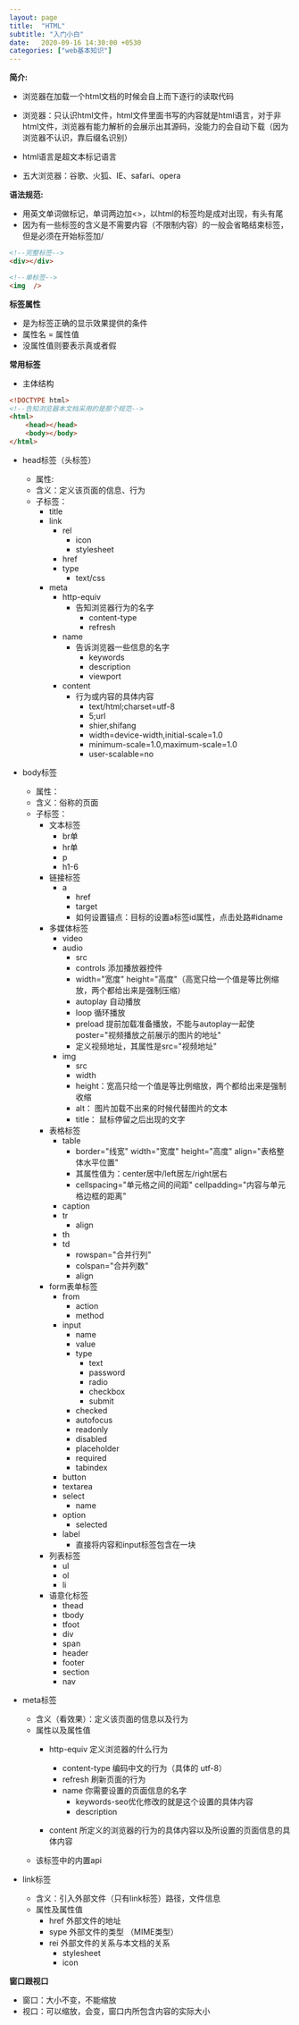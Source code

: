 ```yaml
---
layout: page
title:  "HTML"
subtitle: "入门小白"
date:   2020-09-16 14:30:00 +0530
categories: ["web基本知识"]
---
```


 **简介:**
  - 浏览器在加载一个html文档的时候会自上而下逐行的读取代码

  - 浏览器：只认识html文件，html文件里面书写的内容就是html语言，对于非html文件，浏览器有能力解析的会展示出其源码，没能力的会自动下载（因为浏览器不认识，靠后缀名识别）
  - html语言是超文本标记语言
  - 五大浏览器：谷歌、火狐、IE、safari、opera

 **语法规范:**
  - 用英文单词做标记，单词两边加<>，以html的标签均是成对出现，有头有尾
  - 因为有一些标签的含义是不需要内容（不限制内容）的一般会省略结束标签，但是必须在开始标签加/

```html
<!--完整标签-->
<div></div>

<!--单标签-->
<img  />
```

 **标签属性**
 - 是为标签正确的显示效果提供的条件
 - 属性名 = 属性值
 - 没属性值则要表示真或者假

 **常用标签**

  - 主体结构

```html
<!DOCTYPE html>
<!--告知浏览器本文档采用的是那个规范-->
<html>
    <head></head>
    <body></body>
</html>
```
 - head标签（头标签）
    - 属性:
    - 含义：定义该页面的信息、行为
    - 子标签：
        - title
        - link
          - rel
            - icon
            - stylesheet 
          - href
          - type
            - text/css
        - meta
          - http-equiv
            - 告知浏览器行为的名字
              - content-type
              - refresh
          - name
            - 告诉浏览器一些信息的名字
               - keywords
               - description
               - viewport
          - content
            - 行为或内容的具体内容
               - text/html;charset=utf-8
               - 5;url
               - shier,shifang
               - width=device-width,initial-scale=1.0
               - minimum-scale=1.0,maximum-scale=1.0
               - user-scalable=no
            
 - body标签
    - 属性：
    - 含义：俗称的页面
    - 子标签：
        - 文本标签
           - br单
           - hr单
           - p
           - h1-6
        - 链接标签
           - a
             - href
             - target
             - 如何设置锚点：目标的设置a标签id属性，点击处路#idname
        - 多媒体标签
           - video
           - audio
             - src
             - controls 添加播放器控件
             - width="宽度" height="高度"（高宽只给一个值是等比例缩放，两个都给出来是强制压缩）
             - autoplay 自动播放
             - loop 循环播放
             - preload 提前加载准备播放，不能与autoplay一起使poster="视频播放之前展示的图片的地址"
             - 定义视频地址，其属性是src="视频地址"
           - img 
             - src
             - width
             - height：宽高只给一个值是等比例缩放，两个都给出来是强制收缩
             - alt： 图片加载不出来的时候代替图片的文本
             - title： 鼠标停留之后出现的文字
        - 表格标签
          - table
            - border="线宽" width="宽度" height="高度" align="表格整体水平位置"
            - 其属性值为：center居中/left居左/right居右
            - cellspacing="单元格之间的间距" cellpadding="内容与单元格边框的距离"
          - caption
          - tr
            - align
          - th
          - td
            - rowspan="合并行列"
            - colspan="合并列数"
            - align
        - form表单标签
          - from
            - action
            - method
          - input
            - name
            - value
            - type
              - text
              - password
              - radio
              - checkbox
              - submit
            - checked
            - autofocus
            - readonly
            - disabled
            - placeholder
            - required
            - tabindex
          - button
          - textarea
          - select
            - name
          - option
            - selected
          - label
            - 直接将内容和input标签包含在一块
        - 列表标签
          - ul
          - ol
          - li
        - 语意化标签
          - thead
          - tbody
          - tfoot
          - div
          - span
          - header
          - footer
          - section
          - nav
 - meta标签
    - 含义（看效果）：定义该页面的信息以及行为
    - 属性以及属性值
        - http-equiv 定义浏览器的什么行为
           - content-type 编码中文的行为（具体的 utf-8）
           - refresh 刷新页面的行为
           - name 你需要设置的页面信息的名字
             - keywords-seo优化修改的就是这个设置的具体内容
             - description

        - content 所定义的浏览器的行为的具体内容以及所设置的页面信息的具体内容
    - 该标签中的内置api

 - link标签
    - 含义：引入外部文件（只有link标签）路径，文件信息
    - 属性及属性值
       - href 外部文件的地址
       - sype 外部文件的类型 （MIME类型）
       - rei 外部文件的关系与本文档的关系
          - stylesheet
          - icon

 **窗口跟视口**
 - 窗口：大小不变，不能缩放
 - 视口：可以缩放，会变，窗口内所包含内容的实际大小